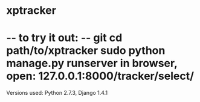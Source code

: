 xptracker
=========
-- to try it out: --
git 
cd path/to/xptracker
sudo python manage.py runserver
in browser, open: 127.0.0.1:8000/tracker/select/
=========
Versions used:
Python 2.7.3, Django 1.4.1
